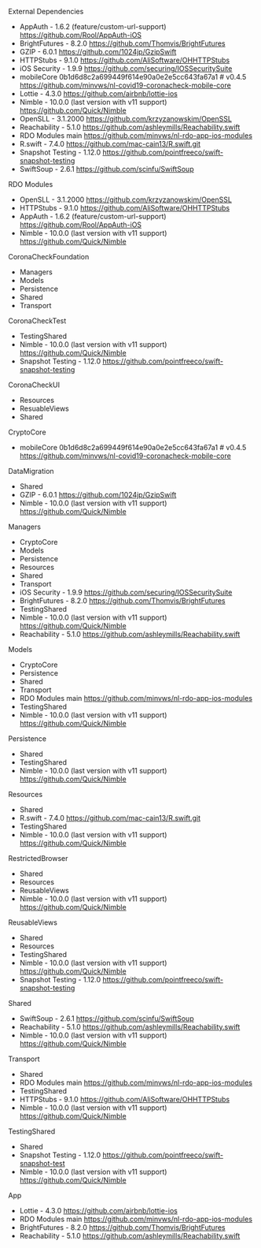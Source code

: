 External Dependencies

- AppAuth - 1.6.2 (feature/custom-url-support)
    https://github.com/Rool/AppAuth-iOS
- BrightFutures - 8.2.0
    https://github.com/Thomvis/BrightFutures
- GZIP - 6.0.1
    https://github.com/1024jp/GzipSwift
- HTTPStubs - 9.1.0
    https://github.com/AliSoftware/OHHTTPStubs
- iOS Security - 1.9.9
    https://github.com/securing/IOSSecuritySuite
- mobileCore 0b1d6d8c2a699449f614e90a0e2e5cc643fa67a1 # v0.4.5
    https://github.com/minvws/nl-covid19-coronacheck-mobile-core
- Lottie - 4.3.0
	https://github.com/airbnb/lottie-ios
- Nimble - 10.0.0 (last version with v11 support)
    https://github.com/Quick/Nimble
- OpenSLL - 3.1.2000
    https://github.com/krzyzanowskim/OpenSSL 
- Reachability - 5.1.0
    https://github.com/ashleymills/Reachability.swift
- RDO Modules main
    https://github.com/minvws/nl-rdo-app-ios-modules
- R.swift - 7.4.0
    https://github.com/mac-cain13/R.swift.git
- Snapshot Testing - 1.12.0
    https://github.com/pointfreeco/swift-snapshot-testing
- SwiftSoup - 2.6.1
    https://github.com/scinfu/SwiftSoup



RDO Modules
- OpenSLL - 3.1.2000
    https://github.com/krzyzanowskim/OpenSSL 
- HTTPStubs - 9.1.0
    https://github.com/AliSoftware/OHHTTPStubs
-  AppAuth -  1.6.2 (feature/custom-url-support)
    https://github.com/Rool/AppAuth-iOS
- Nimble - 10.0.0 (last version with v11 support)
    https://github.com/Quick/Nimble


CoronaCheckFoundation
- Managers
- Models
- Persistence
- Shared
- Transport

CoronaCheckTest
- TestingShared
- Nimble - 10.0.0 (last version with v11 support)
    https://github.com/Quick/Nimble
- Snapshot Testing - 1.12.0
    https://github.com/pointfreeco/swift-snapshot-testing

CoronaCheckUI
- Resources
- ResuableViews
- Shared

CryptoCore
- mobileCore 0b1d6d8c2a699449f614e90a0e2e5cc643fa67a1 # v0.4.5
    https://github.com/minvws/nl-covid19-coronacheck-mobile-core

DataMigration
- Shared
- GZIP - 6.0.1
    https://github.com/1024jp/GzipSwift
- Nimble - 10.0.0 (last version with v11 support)
    https://github.com/Quick/Nimble

Managers
- CryptoCore
- Models
- Persistence
- Resources
- Shared
- Transport
- iOS Security - 1.9.9
  https://github.com/securing/IOSSecuritySuite
- BrightFutures - 8.2.0
    https://github.com/Thomvis/BrightFutures
- TestingShared
- Nimble - 10.0.0 (last version with v11 support)
    https://github.com/Quick/Nimble
- Reachability - 5.1.0
    https://github.com/ashleymills/Reachability.swift

Models 
- CryptoCore
- Persistence
- Shared
- Transport
- RDO Modules main
    https://github.com/minvws/nl-rdo-app-ios-modules
- TestingShared
- Nimble - 10.0.0 (last version with v11 support)
    https://github.com/Quick/Nimble

Persistence
- Shared
- TestingShared
- Nimble - 10.0.0 (last version with v11 support)
    https://github.com/Quick/Nimble

Resources
- Shared
- R.swift - 7.4.0
    https://github.com/mac-cain13/R.swift.git
- TestingShared
- Nimble - 10.0.0 (last version with v11 support)
    https://github.com/Quick/Nimble

RestrictedBrowser
- Shared
- Resources
- ReusableViews
- Nimble - 10.0.0 (last version with v11 support)
    https://github.com/Quick/Nimble

ReusableViews
- Shared
- Resources
- TestingShared
- Nimble - 10.0.0 (last version with v11 support)
    https://github.com/Quick/Nimble
- Snapshot Testing - 1.12.0
    https://github.com/pointfreeco/swift-snapshot-testing

Shared
- SwiftSoup - 2.6.1
    https://github.com/scinfu/SwiftSoup
- Reachability - 5.1.0
    https://github.com/ashleymills/Reachability.swift
- Nimble - 10.0.0 (last version with v11 support)
    https://github.com/Quick/Nimble

Transport
 - Shared
- RDO Modules main
    https://github.com/minvws/nl-rdo-app-ios-modules 
- TestingShared
- HTTPStubs - 9.1.0
    https://github.com/AliSoftware/OHHTTPStubs    
- Nimble - 10.0.0 (last version with v11 support)
    https://github.com/Quick/Nimble

TestingShared
- Shared
- Snapshot Testing - 1.12.0
    https://github.com/pointfreeco/swift-snapshot-test
- Nimble - 10.0.0 (last version with v11 support)
    https://github.com/Quick/Nimble

App
- Lottie - 4.3.0
	https://github.com/airbnb/lottie-ios
- RDO Modules main
    https://github.com/minvws/nl-rdo-app-ios-modules 
- BrightFutures - 8.2.0
    https://github.com/Thomvis/BrightFutures
- Reachability - 5.1.0
    https://github.com/ashleymills/Reachability.swift
